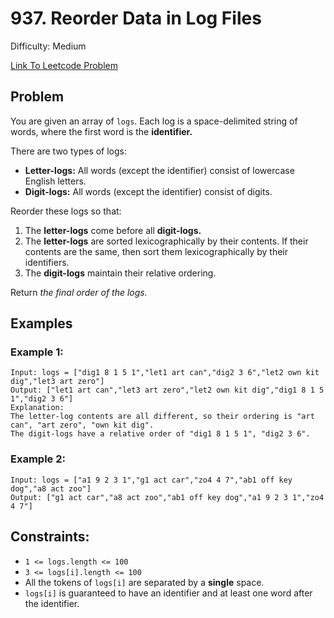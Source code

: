 # 937. Reorder Data in Log Files
Difficulty: Medium

[Link To Leetcode Problem](https://leetcode.com/problems/reorder-data-in-log-files/)

## Problem
You are given an array of `logs`. Each log is a space-delimited string of words, where the first word is the **identifier.**

There are two types of logs:

- **Letter-logs:** All words (except the identifier) consist of lowercase English letters.
- **Digit-logs:** All words (except the identifier) consist of digits.

Reorder these logs so that:

1. The **letter-logs** come before all **digit-logs.**
2. The **letter-logs** are sorted lexicographically by their contents. If their contents are the same, then sort them lexicographically by their identifiers.
3. The **digit-logs** maintain their relative ordering.

Return *the final order of the logs.*

## Examples
### Example 1:
```
Input: logs = ["dig1 8 1 5 1","let1 art can","dig2 3 6","let2 own kit dig","let3 art zero"]
Output: ["let1 art can","let3 art zero","let2 own kit dig","dig1 8 1 5 1","dig2 3 6"]
Explanation:
The letter-log contents are all different, so their ordering is "art can", "art zero", "own kit dig".
The digit-logs have a relative order of "dig1 8 1 5 1", "dig2 3 6".
```
### Example 2:
```
Input: logs = ["a1 9 2 3 1","g1 act car","zo4 4 7","ab1 off key dog","a8 act zoo"]
Output: ["g1 act car","a8 act zoo","ab1 off key dog","a1 9 2 3 1","zo4 4 7"]
```

## Constraints:
- `1 <= logs.length <= 100`
- `3 <= logs[i].length <= 100`
- All the tokens of `logs[i]` are separated by a **single** space.
- `logs[i]` is guaranteed to have an identifier and at least one word after the identifier.
